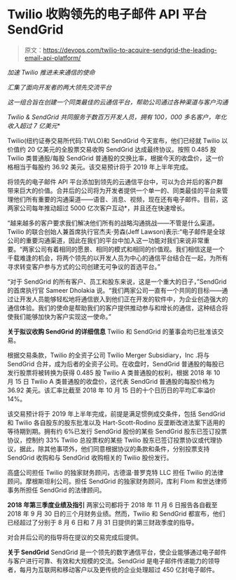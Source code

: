 # Twilio 收购领先的电子邮件 API 平台 SendGrid

> 原文：<https://devops.com/twilio-to-acquire-sendgrid-the-leading-email-api-platform/>

*加速 Twilio 推进未来通信的使命*

*汇集了面向开发者的两大领先交流平台*

*这一组合旨在创建一个同类最佳的云通信平台，帮助公司通过各种渠道与客户沟通*

*Twilio & SendGrid 共同服务于数百万开发人员，拥有 100，000 多名客户，年化收入超过 7 亿美元**

Twilio(纽约证券交易所代码:TWLO)和 SendGrid 今天宣布，他们已经就 Twilio 以价值约 20 亿美元的全股票交易收购 SendGrid 达成最终协议。按照 0.485 股 Twilio 类普通股/每股 SendGrid 普通股的交换比率，根据今天的收盘价，这一价格相当于每股约 36.92 美元。该交易预计将于 2019 年上半年完成。

将领先的电子邮件 API 平台添加到领先的云通信平台中，可以为合并后的客户群带来巨大的价值。合并后的公司将为开发者提供一个单一的、同类最佳的平台来管理他们所有重要的沟通渠道——语音、消息、视频，现在还有电子邮件。目前，这两家公司每年推动超过 5000 亿次客户互动*，并且还在快速增长。

“越来越多的客户要求我们解决他们所有的战略沟通挑战——不管是什么渠道。Twilio 的联合创始人兼首席执行官杰夫·劳森(Jeff Lawson)表示:“电子邮件是全球公司的重要沟通渠道，因此在我们的平台中加入这一功能对我们来说非常重要。“两家公司有着相同的愿景、相同的模式和相同的价值观。我们相信这是一个千载难逢的机会，将两个领先的以开发人员为中心的通信平台结合在一起，为所有寻求转变客户参与方式的公司创建无可争议的首选平台。”

“对于 SendGrid 的所有客户、员工和股东来说，这是一个重大的日子，”SendGrid 的首席执行官 Sameer Dholakia 说。“我们两家公司一直有一个共同的目标——通过让开发人员能够轻松地将通信嵌入到他们正在开发的软件中，为企业创造强大的通信体验。我们的使命是帮助我们的客户提供推动参与和增长的通信，这种结合将使我们能够加快为客户实现这一使命。”

**关于拟议收购 SendGrid 的详细信息**
Twilio 和 SendGrid 的董事会均已批准该交易。

根据交易条款，Twilio 的全资子公司 Twilio Merger Subsidiary，Inc .将与 SendGrid 合并，成为后者的全资子公司。在收盘时，SendGrid 普通股的每股已发行股票将被转换为获得 0.485 股 Twilio A 类普通股的权利，根据 2018 年 10 月 15 日 Twilio A 类普通股的收盘价，这代表 SendGrid 普通股的每股价格为 36.92 美元。该汇率比截至 2018 年 10 月 15 日的十个日历日的平均汇率溢价 14%。

该交易预计将于 2019 年上半年完成，前提是满足惯例成交条件，包括 SendGrid 和 Twilio 各自股东的股东批准以及 Hart-Scott-Rodino 反垄断改进法案下适用的等待期到期。拥有约 6%已发行 SendGrid 股份的某些 SendGrid 股东已签订投票协议，控制约 33% Twilio 总投票权的某些 Twilio 股东已签订投票协议或代理协议，据此，除其他事项外，他们同意根据协议的条款和条件，分别投票支持 SendGrid 收购和与 SendGrid 收购相关的 Twilio 股份发行。

高盛公司担任 Twilio 的独家财务顾问，古德温·普罗克特 LLC 担任 Twilio 的法律顾问。摩根斯坦利公司。担任 SendGrid 的独家财务顾问，库利 Flom 和世达律师事务所担任 SendGrid 的法律顾问。

**2018 年第三季度业绩及指引**
两家公司都将于 2018 年 11 月 6 日报告各自截至 2018 年 9 月 30 日的三个月财务业绩。然而，Twilio 和 SendGrid 都宣布，他们已经超过了分别于 8 月 6 日和 7 月 31 日提供的第三财政季度的指导。

对合并后公司的指导将在提议的交易完成后提供。

**关于 SendGrid**
SendGrid 是一个领先的数字通信平台，使企业能够通过电子邮件与客户进行可靠、有效和大规模的交流。SendGrid 是电子邮件传递能力的领导者，每月为互联网和移动客户以及更传统的企业处理超过 450 亿封电子邮件。